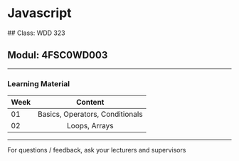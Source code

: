 # Javascript
## Class: WDD 323
## Modul: 4FSC0WD003

---

### Learning Material

| Week          | Content       |
| :------------- |:-------------:|
| 01 | Basics, Operators, Conditionals |
| 02 | Loops, Arrays |

---

For questions / feedback, ask your lecturers and supervisors